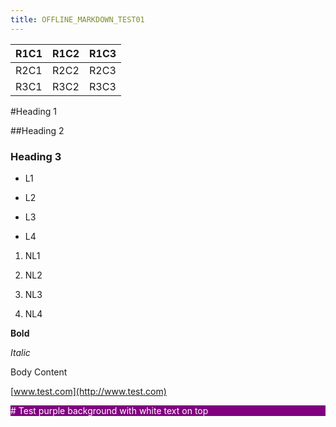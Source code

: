 ```yaml
---
title: OFFLINE_MARKDOWN_TEST01
---
```


| R1C1 | R1C2 | R1C3 |
|------|------|------|
| R2C1 | R2C2 | R2C3 |
| R3C1 | R3C2 | R3C3 |

#Heading 1

##Heading 2


### Heading 3

-   L1

-   L2

-   L3

-   L4

1.  NL1

2.  NL2

3.  NL3

4.  NL4

**Bold**

*Italic*

Body Content

[www.test.com](http://www.test.com)

<span style="display: block; background: purple; color: white" markdown="1"> # Test purple background with white text on top </span>